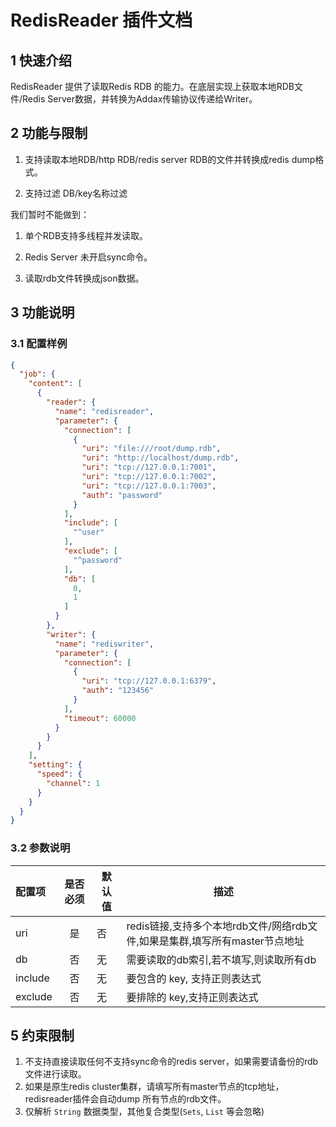 # RedisReader 插件文档

## 1 快速介绍

RedisReader 提供了读取Redis RDB 的能力。在底层实现上获取本地RDB文件/Redis Server数据，并转换为Addax传输协议传递给Writer。

## 2 功能与限制

1. 支持读取本地RDB/http RDB/redis server RDB的文件并转换成redis dump格式。

2. 支持过滤 DB/key名称过滤

我们暂时不能做到：

1. 单个RDB支持多线程并发读取。

2. Redis Server 未开启sync命令。

3. 读取rdb文件转换成json数据。

## 3 功能说明

### 3.1 配置样例

```json
{
  "job": {
    "content": [
      {
        "reader": {
          "name": "redisreader",
          "parameter": {
            "connection": [
              {
                "uri": "file:///root/dump.rdb",
                "uri": "http://localhost/dump.rdb",
                "uri": "tcp://127.0.0.1:7001",
                "uri": "tcp://127.0.0.1:7002",
                "uri": "tcp://127.0.0.1:7003",
                "auth": "password"
              }
            ],
            "include": [
              "^user"
            ],
            "exclude": [
              "^password"
            ],
            "db": [
              0,
              1
            ]
          }
        },
        "writer": {
          "name": "rediswriter",
          "parameter": {
            "connection": [
              {
                "uri": "tcp://127.0.0.1:6379",
                "auth": "123456"
              }
            ],
            "timeout": 60000
          }
        }
      }
    ],
    "setting": {
      "speed": {
        "channel": 1
      }
    }
  }
}
```

### 3.2 参数说明

| 配置项          | 是否必须 | 默认值 | 描述      |
| :-------------- | :------: | ------ | ------- |
| uri | 是 | 否 | redis链接,支持多个本地rdb文件/网络rdb文件,如果是集群,填写所有master节点地址 |
| db | 否 | 无 | 需要读取的db索引,若不填写,则读取所有db |
| include | 否 | 无 | 要包含的 key, 支持正则表达式 |
| exclude | 否  | 无 | 要排除的 key,支持正则表达式 |

## 5 约束限制

1. 不支持直接读取任何不支持sync命令的redis server，如果需要请备份的rdb文件进行读取。
2. 如果是原生redis cluster集群，请填写所有master节点的tcp地址，redisreader插件会自动dump 所有节点的rdb文件。
3. 仅解析 `String` 数据类型，其他复合类型(`Sets`, `List` 等会忽略)
